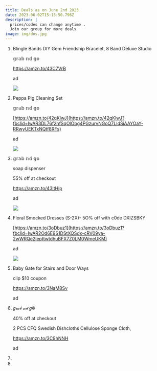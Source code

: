 ```yaml
---
title: Deals as on June 2nd 2023
date: 2023-06-02T15:15:50.796Z
description: |
  prices/codes can change anytime . 
  Join our group for more deals
image: img/dns.jpg
---
```

1. Blingle Bands DIY Gem Friendship Bracelet, 8 Band Deluxe Studio

   𝕘𝕣𝕒𝕓 𝕟𝕕 𝕘𝕠

   https://amzn.to/43C7VrB

   ad <!--StartFragment-->

   ![](https://scontent.ffcm1-2.fna.fbcdn.net/v/t39.30808-6/350993174_798102848260117_7812778101914787292_n.jpg?stp=dst-jpg_p180x540&_nc_cat=107&ccb=1-7&_nc_sid=730e14&_nc_ohc=NEppwflQfyoAX-n9px2&_nc_ht=scontent.ffcm1-2.fna&oh=00_AfA0qNSRZzKKqyROIT0gpIcgLJUzptHp07vlSvy85hxrvA&oe=647E6CD1)
2. Peppa Pig Cleaning Set

   𝕘𝕣𝕒𝕓 𝕟𝕕 𝕘𝕠

   [https://amzn.to/42qKlwJ](https://amzn.to/42qKlwJ?fbclid=IwAR3DL76f2hfSqOlObg4PGzurvNGoQ7LIdSiAAYOaY-RRwyUEKTxNQtf8RFs)

   ad

   ![](https://m.media-amazon.com/images/I/61qADn5X0rL._AC_SL1500_.jpg)
3. 𝕘𝕣𝕒𝕓 𝕟𝕕 𝕘𝕠

   soap dispenser

   55% off at checkout

   https://amzn.to/43ltHjp

   ad <!--StartFragment-->

   ![](https://m.media-amazon.com/images/I/41ZYypqcaZL._SR400,400_.jpg)
4. Floral Smocked Dresses (S-2X)- 5O% off with c0de DXIZSBKY

   [https://amzn.to/3oDbuz1](https://amzn.to/3oDbuz1?fbclid=IwAR2Od6E9S1DStXQSdx-cRV09ya-2wWRQe2lepttwtdhuBFX7Z0LM0WmeUKM)

   [](<>)ad <!--StartFragment-->

   ![](https://scontent.ffcm1-2.fna.fbcdn.net/v/t39.30808-6/350964831_196237216705191_6859573141709863846_n.jpg?stp=dst-jpg_p118x90&_nc_cat=107&ccb=1-7&_nc_sid=dbeb18&_nc_ohc=aI-cFSEa8VIAX--OA9A&_nc_ht=scontent.ffcm1-2.fna&oh=00_AfBGSpGH7dVWOqaMQSbCJnAUUTdjKKiMm_UqDuD4QSkfgA&oe=647FA9B7)
5. Baby Gate for Stairs and Door Ways

   clip $10 coupon

   https://amzn.to/3NaM8Sv

   ad
6. 𝑔𝓇𝒶𝒷 𝓃𝒹 𝑔❁ 

   40% off at checkout

   2 PCS CFQ Swedish Dishcloths Cellulose Sponge Cloth,

   https://amzn.to/3C9hNNH

   ad
7.
8.